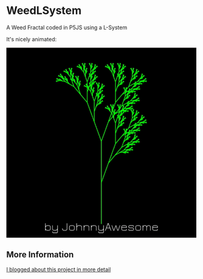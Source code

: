 # WeedLSystem
A Weed Fractal coded in P5JS using a L-System

It's nicely animated:

![PeanoCurve](https://github.com/johnnyawesome/WeedLSystem/blob/master/WeedLSystem/DemoImages/WeedLSystem.gif)

## More Information

[I blogged about this project in more detail](https://breaksome.tech/refactoring-the-l-system-code/)
